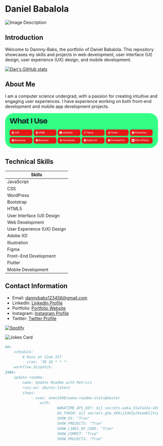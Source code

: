 # Daniel Babalola

![Image Description](public/images/hero.png)

## Introduction

Welcome to Dannny-Babs, the portfolio of Daniel Babalola. This repository showcases my skills and projects in web development, user interface (UI) design, user experience (UX) design, and mobile development.

[![Dan's GitHub stats](https://github-readme-stats.vercel.app/api?username=Dannny-Babs&theme=radical)](https://github.com/Dannny-Babs)

## About Me

I am a computer science  undergrad, with a passion for creating intuitive and engaging user experiences. I have experience working on both front-end development and mobile app development projects.

![Image Description](public/images/tools.png)

## Technical Skills

| Skills                   |
|--------------------------|
| JavaScript               |
| CSS                      |
| WordPress                |
| Bootstrap                |
| HTML5                    |
| User Interface (UI) Design |
| Web Development          |
| User Experience (UX) Design |
| Adobe XD                 |
| Illustration             |
| Figma                    |
| Front-End Development    |
| Flutter                  |
| Mobile Development       |

## Contact Information

- Email: dannybabs123456@gmail.com
- LinkedIn: [LinkedIn Profile](https://www.linkedin.com/in/daniel-babalola)
- Portfolio: [Portfolio Website](https://dammydev.netlify.app)
- Instagram: [Instagram Profile](https://www.instagram.com/dammythedesigner)
- Twitter: [Twitter Profile](https://www.x.com/kng_lax)

[![Spotify](https://spotify-github-profile.vercel.app/api/view.svg?uid=o3k463u29i9fjw9zng8q7j5h1&redirect=true)](https://spotify-github-profile.vercel.app/api/view.svg?uid=o3k463u29i9fjw9zng8q7j5h1&cover_image=true&theme=default&show_offline=false&background_color=121212&interchange=false)

![Jokes Card](https://readme-jokes.vercel.app/api)
 
```md 
on:
    schedule:
        # Runs at 12am IST
        - cron: '30 18 * * *'
    workflow_dispatch:
jobs:
    update-readme:
        name: Update Readme with Metrics
        runs-on: ubuntu-latest
        steps:
            - uses: anmol098/waka-readme-stats@master
                with:         
                        WAKATIME_API_KEY: ${{ secrets.waka_55a7a41e-4306-4c6e-977a-8393e9fede2e }}
                        GH_TOKEN: ${{ secrets.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}}
                        SHOW_OS: "True"
                        SHOW_PROJECTS: "True"
                        SHOW_LINES_OF_CODE: "True"
                        SHOW_COMMIT: "True"
                        SHOW_PROJECTS: "True"
```